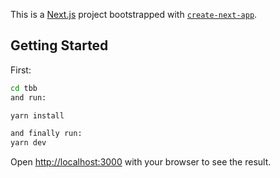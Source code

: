 This is a [Next.js](https://nextjs.org/) project bootstrapped with [`create-next-app`](https://github.com/vercel/next.js/tree/canary/packages/create-next-app).

## Getting Started

First:

```bash
cd tbb
and run:

yarn install

and finally run:
yarn dev
```

Open [http://localhost:3000](http://localhost:3000) with your browser to see the result.
